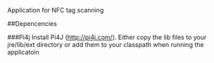 Application for NFC tag scanning

##Depencencies

###Pi4j
Install Pi4J (http://pi4j.com/).
Either copy the lib files to your jre/lib/ext directory or add them to your classpath when running the applicatoin
